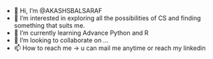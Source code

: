 - 👋 Hi, I’m @AKASHSBALSARAF
- 👀 I’m interested in exploring all the possibilities of CS and finding something that suits me.
- 🌱 I’m currently learning Advance Python and R
- 💞️ I’m looking to collaborate on ...
- 📫 How to reach me -> u can mail me anytime or reach my linkedin

<!---
AKASHSBALSARAF/AKASHSBALSARAF is a ✨ special ✨ repository because its `README.md` (this file) appears on your GitHub profile.
You can click the Preview link to take a look at your changes.
--->
